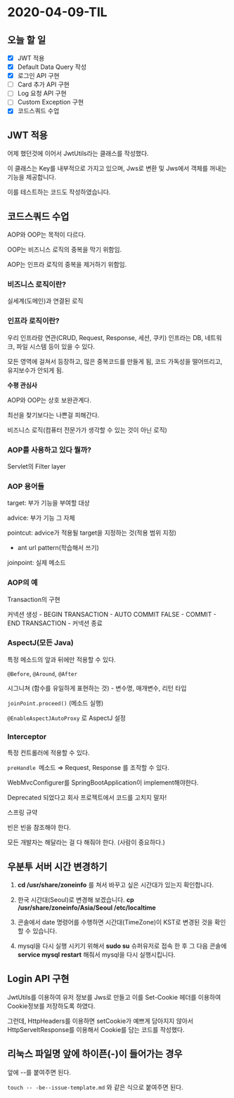 # 2020-04-09-TIL

## 오늘 할 일

- [x] JWT 적용
- [x] Default Data Query 작성
- [x] 로그인 API 구현
- [ ] Card 추가 API 구현
- [ ] Log 요청 API 구현
- [ ] Custom Exception 구현
- [x] 코드스쿼드 수업

## JWT 적용

어제 했던것에 이어서 JwtUtils라는 클래스를 작성했다.

이 클래스는 Key를 내부적으로 가지고 있으며, Jws로 변환 및 Jws에서 객체를 꺼내는 기능을 제공합니다.

이를 테스트하는 코드도 작성하였습니다.

## 코드스쿼드 수업

AOP와 OOP는 목적이 다르다.

OOP는 비즈니스 로직의 중복을 막기 위함임.

AOP는 인프라 로직의 중복을 제거하기 위함임.

### 비즈니스 로직이란?

실세계(도메인)과 연결된 로직

### 인프라 로직이란?

우리 인프라랑 연관(CRUD, Request, Response, 세션, 쿠키) 인프라는 DB, 네트워크, 파일 시스템 등이 있을 수 있다.

모든 영역에 걸쳐서 등장하고, 많은 중복코드를 만들게 됨, 코드 가독성을 떨어뜨리고, 유지보수가 안되게 됨.

**수평 관심사**

AOP와 OOP는 상호 보완관계다.

최선을 찾기보다는 나쁜걸 피해간다.

비즈니스 로직(컴퓨터 전문가가 생각할 수 있는 것이 아닌 로직)

### AOP를 사용하고 있다 뭘까?

Servlet의 Filter layer

### AOP 용어들

target: 부가 기능을 부여할 대상

advice: 부가 기능 그 자체

pointcut: advice가 적용될 target을 지정하는 것(적용 범위 지정)

- ant url pattern(학습해서 쓰기)

joinpoint: 실제 메소드

### AOP의 예

Transaction의 구현

커넥션 생성 - BEGIN TRANSACTION - AUTO COMMIT FALSE - COMMIT - END TRANSACTION - 커넥션 종료

### AspectJ(모든 Java)

특정 메소드의 앞과 뒤에만 적용할 수 있다.

`@Before`, `@Around`, `@After`

시그니쳐 (함수를 유일하게 표현하는 것) - 변수명, 매개변수, 리턴 타입

`joinPoint.proceed()` (메소드 실행)

`@EnableAspectJAutoProxy` 로 AspectJ 설정

### Interceptor

특정 컨트롤러에 적용할 수 있다.

`preHandle `메소드 ⇒ Request, Response 를 조작할 수 있다.

WebMvcConfigurer를 SpringBootApplication이 implement해야한다.

Deprecated 되었다고 회사 프로젝트에서 코드를 고치지 말자!



스프링 규약

빈은 빈을 참조해야 한다.



모든 개발자는 해달라는 걸 다 해줘야 한다. (사람이 중요하다.)

## 우분투 서버 시간 변경하기

1. **cd /usr/share/zoneinfo** 를 쳐서 바꾸고 싶은 시간대가 있는지 확인합니다.  

2. 한국 시간대(Seoul)로 변경해 보겠습니다.
   **cp /usr/share/zoneinfo/Asia/Seoul /etc/localtime**

3. 콘솔에서 date 명령어를 수행하면 시간대(TimeZone)이 KST로 변경된 것을 확인할 수 있습니다. 

4. mysql을 다시 실행 시키기 위해서 **sudo su** 슈퍼유저로 접속 한 후 
   그 다음 콘솔에 **service mysql restart** 해줘서 mysql을 다시 실행시킵니다.

## Login API 구현

JwtUtils를 이용하여 유저 정보를 Jws로 만들고 이를 Set-Cookie 헤더를 이용하여 Cookie정보를 저장하도록 하였다.

그런데, HttpHeaders를 이용하면 setCookie가 예쁘게 담아지지 않아서 HttpServeltResponse를 이용해서 Cookie를 담는 코드를 작성했다.

## 리눅스 파일명 앞에 하이픈(-)이 들어가는 경우

앞에 --를 붙여주면 된다.

`touch -- -be--issue-template.md` 와 같은 식으로 붙여주면 된다.


